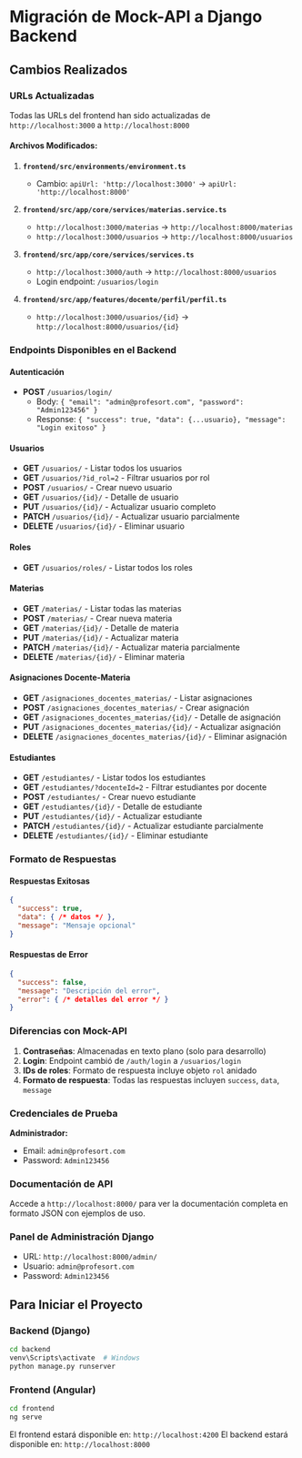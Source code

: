 # Migración de Mock-API a Django Backend

## Cambios Realizados

### URLs Actualizadas

Todas las URLs del frontend han sido actualizadas de `http://localhost:3000` a `http://localhost:8000`

#### Archivos Modificados:

1. **`frontend/src/environments/environment.ts`**
   - Cambio: `apiUrl: 'http://localhost:3000'` → `apiUrl: 'http://localhost:8000'`

2. **`frontend/src/app/core/services/materias.service.ts`**
   - `http://localhost:3000/materias` → `http://localhost:8000/materias`
   - `http://localhost:3000/usuarios` → `http://localhost:8000/usuarios`

3. **`frontend/src/app/core/services/services.ts`**
   - `http://localhost:3000/auth` → `http://localhost:8000/usuarios`
   - Login endpoint: `/usuarios/login`

4. **`frontend/src/app/features/docente/perfil/perfil.ts`**
   - `http://localhost:3000/usuarios/{id}` → `http://localhost:8000/usuarios/{id}`

### Endpoints Disponibles en el Backend

#### Autenticación
- **POST** `/usuarios/login/`
  - Body: `{ "email": "admin@profesort.com", "password": "Admin123456" }`
  - Response: `{ "success": true, "data": {...usuario}, "message": "Login exitoso" }`

#### Usuarios
- **GET** `/usuarios/` - Listar todos los usuarios
- **GET** `/usuarios/?id_rol=2` - Filtrar usuarios por rol
- **POST** `/usuarios/` - Crear nuevo usuario
- **GET** `/usuarios/{id}/` - Detalle de usuario
- **PUT** `/usuarios/{id}/` - Actualizar usuario completo
- **PATCH** `/usuarios/{id}/` - Actualizar usuario parcialmente
- **DELETE** `/usuarios/{id}/` - Eliminar usuario

#### Roles
- **GET** `/usuarios/roles/` - Listar todos los roles

#### Materias
- **GET** `/materias/` - Listar todas las materias
- **POST** `/materias/` - Crear nueva materia
- **GET** `/materias/{id}/` - Detalle de materia
- **PUT** `/materias/{id}/` - Actualizar materia
- **PATCH** `/materias/{id}/` - Actualizar materia parcialmente
- **DELETE** `/materias/{id}/` - Eliminar materia

#### Asignaciones Docente-Materia
- **GET** `/asignaciones_docentes_materias/` - Listar asignaciones
- **POST** `/asignaciones_docentes_materias/` - Crear asignación
- **GET** `/asignaciones_docentes_materias/{id}/` - Detalle de asignación
- **PUT** `/asignaciones_docentes_materias/{id}/` - Actualizar asignación
- **DELETE** `/asignaciones_docentes_materias/{id}/` - Eliminar asignación

#### Estudiantes
- **GET** `/estudiantes/` - Listar todos los estudiantes
- **GET** `/estudiantes/?docenteId=2` - Filtrar estudiantes por docente
- **POST** `/estudiantes/` - Crear nuevo estudiante
- **GET** `/estudiantes/{id}/` - Detalle de estudiante
- **PUT** `/estudiantes/{id}/` - Actualizar estudiante
- **PATCH** `/estudiantes/{id}/` - Actualizar estudiante parcialmente
- **DELETE** `/estudiantes/{id}/` - Eliminar estudiante

### Formato de Respuestas

#### Respuestas Exitosas
```json
{
  "success": true,
  "data": { /* datos */ },
  "message": "Mensaje opcional"
}
```

#### Respuestas de Error
```json
{
  "success": false,
  "message": "Descripción del error",
  "error": { /* detalles del error */ }
}
```

### Diferencias con Mock-API

1. **Contraseñas**: Almacenadas en texto plano (solo para desarrollo)
2. **Login**: Endpoint cambió de `/auth/login` a `/usuarios/login`
3. **IDs de roles**: Formato de respuesta incluye objeto `rol` anidado
4. **Formato de respuesta**: Todas las respuestas incluyen `success`, `data`, `message`

### Credenciales de Prueba

**Administrador:**
- Email: `admin@profesort.com`
- Password: `Admin123456`

### Documentación de API

Accede a `http://localhost:8000/` para ver la documentación completa en formato JSON con ejemplos de uso.

### Panel de Administración Django

- URL: `http://localhost:8000/admin/`
- Usuario: `admin@profesort.com`
- Password: `Admin123456`

## Para Iniciar el Proyecto

### Backend (Django)
```bash
cd backend
venv\Scripts\activate  # Windows
python manage.py runserver
```

### Frontend (Angular)
```bash
cd frontend
ng serve
```

El frontend estará disponible en: `http://localhost:4200`
El backend estará disponible en: `http://localhost:8000`
